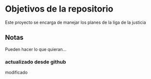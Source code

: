 # Objetivos de la repositorio

Este proyecto se encarga de manejar los planes de la liga de la justicia


## Notas
Pueden hacer lo que quieran...

### actualizado desde github
modificado
